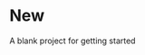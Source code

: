 # New

<!-- toc -->



<!-- Regenerate with "pre-commit run -a markdown-toc" -->

<!-- tocstop -->

A blank project for getting started
